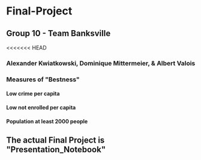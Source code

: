 # Final-Project
## Group 10 - Team Banksville
<<<<<<< HEAD
### Alexander Kwiatkowski, Dominique Mittermeier, & Albert Valois

### Measures of "Bestness"
#### Low crime per capita
#### Low not enrolled per capita
#### Population at least 2000 people

## The actual Final Project is "Presentation_Notebook"
